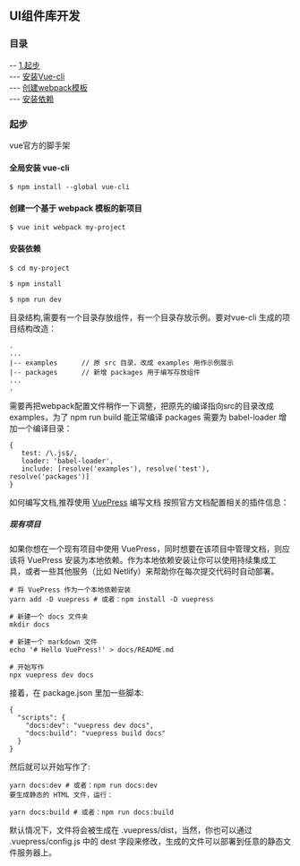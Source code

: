 ## UI组件库开发

### 目录
-- [1.起步](#起步)  
--- [安装Vue-cli](#全局安装-vue-cli)  
--- [创建webpack模板](#创建一个基于-webpack-模板的新项目)  
--- [安装依赖](#安装依赖)  

### 起步
vue官方的脚手架

#### 全局安装 vue-cli

```
$ npm install --global vue-cli
```

#### 创建一个基于 webpack 模板的新项目

```
$ vue init webpack my-project
```

#### 安装依赖
```
$ cd my-project
```

```
$ npm install
```

```
$ npm run dev
```

目录结构,需要有一个目录存放组件，有一个目录存放示例。要对vue-cli 生成的项目结构改造：

```
.
...
|-- examples      // 原 src 目录，改成 examples 用作示例展示
|-- packages      // 新增 packages 用于编写存放组件
...
.
```
需要再把webpack配置文件稍作一下调整，把原先的编译指向src的目录改成examples，为了 npm run build 能正常编译 packages 需要为 babel-loader 增加一个编译目录：

```
{
   test: /\.js$/,
   loader: 'babel-loader',
   include: [resolve('examples'), resolve('test'), resolve('packages')]
}
```

如何编写文档,推荐使用 [VuePress](https://www.vuepress.cn/) 编写文档 按照官方文档配置相关的插件信息：

##### 现有项目
如果你想在一个现有项目中使用 VuePress，同时想要在该项目中管理文档，则应该将 VuePress 安装为本地依赖。作为本地依赖安装让你可以使用持续集成工具，或者一些其他服务（比如 Netlify）来帮助你在每次提交代码时自动部署。

```
# 将 VuePress 作为一个本地依赖安装
yarn add -D vuepress # 或者：npm install -D vuepress

# 新建一个 docs 文件夹
mkdir docs

# 新建一个 markdown 文件
echo '# Hello VuePress!' > docs/README.md

# 开始写作
npx vuepress dev docs
```

接着，在 package.json 里加一些脚本:

```
{
  "scripts": {
    "docs:dev": "vuepress dev docs",
    "docs:build": "vuepress build docs"
  }
}
```

然后就可以开始写作了:

```
yarn docs:dev # 或者：npm run docs:dev
要生成静态的 HTML 文件，运行：

yarn docs:build # 或者：npm run docs:build
```

默认情况下，文件将会被生成在 .vuepress/dist，当然，你也可以通过 .vuepress/config.js 中的 dest 字段来修改，生成的文件可以部署到任意的静态文件服务器上。

